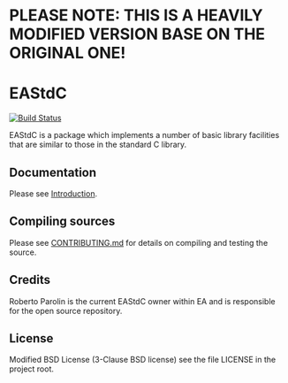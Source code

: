 
# PLEASE NOTE: THIS IS A HEAVILY MODIFIED VERSION BASE ON THE ORIGINAL ONE! 

# EAStdC

[![Build Status](https://travis-ci.org/electronicarts/EAStdC.svg?branch=master)](https://travis-ci.org/electronicarts/EAStdC)

EAStdC is a package which implements a number of basic library facilities that are similar to those in the standard C library.


## Documentation

Please see [Introduction](doc/EAStdC.html).


## Compiling sources

Please see [CONTRIBUTING.md](CONTRIBUTING.md) for details on compiling and testing the source.


## Credits

Roberto Parolin is the current EAStdC owner within EA and is responsible for the open source repository.


## License

Modified BSD License (3-Clause BSD license) see the file LICENSE in the project root.

